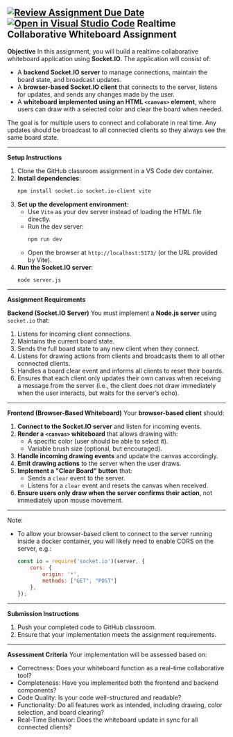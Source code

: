 [![Review Assignment Due Date](https://classroom.github.com/assets/deadline-readme-button-22041afd0340ce965d47ae6ef1cefeee28c7c493a6346c4f15d667ab976d596c.svg)](https://classroom.github.com/a/oCw4V1Ih)
[![Open in Visual Studio Code](https://classroom.github.com/assets/open-in-vscode-2e0aaae1b6195c2367325f4f02e2d04e9abb55f0b24a779b69b11b9e10269abc.svg)](https://classroom.github.com/online_ide?assignment_repo_id=18352575&assignment_repo_type=AssignmentRepo)
Realtime Collaborative Whiteboard Assignment
---

**Objective**
In this assignment, you will build a realtime collaborative whiteboard application using **Socket.IO**. The application will consist of:

- A **backend Socket.IO server** to manage connections, maintain the board state, and broadcast updates.
- A **browser-based Socket.IO client** that connects to the server, listens for updates, and sends any changes made by the user.
- A **whiteboard implemented using an HTML `<canvas>` element**, where users can draw with a selected color and clear the board when needed.

The goal is for multiple users to connect and collaborate in real time. Any updates should be broadcast to all connected clients so they always see the same board state.

---

**Setup Instructions**

1. Clone the GitHub classroom assignment in a VS Code dev container.
2. **Install dependencies**:
   ```sh
   npm install socket.io socket.io-client vite
   ```
3. **Set up the development environment:**
   - Use `Vite` as your dev server instead of loading the HTML file directly.
   - Run the dev server:
     ```sh
     npm run dev
     ```
   - Open the browser at `http://localhost:5173/` (or the URL provided by Vite).
4. **Run the Socket.IO server**:
   ```sh
   node server.js
   ```

---

**Assignment Requirements**

**Backend (Socket.IO Server)**
You must implement a **Node.js server** using `socket.io` that:

1. Listens for incoming client connections.
2. Maintains the current board state.
3. Sends the full board state to any new client when they connect.
4. Listens for drawing actions from clients and broadcasts them to all other connected clients.
5. Handles a board clear event and informs all clients to reset their boards.
6. Ensures that each client only updates their own canvas when receiving a message from the server (i.e., the client does not draw immediately when the user interacts, but waits for the server’s echo).

---

**Frontend (Browser-Based Whiteboard)**
Your **browser-based client** should:

1. **Connect to the Socket.IO server** and listen for incoming events.
2. **Render a `<canvas>` whiteboard** that allows drawing with:
   - A specific color (user should be able to select it).
   - Variable brush size (optional, but encouraged).
3. **Handle incoming drawing events** and update the canvas accordingly.
4. **Emit drawing actions** to the server when the user draws.
5. **Implement a "Clear Board" button** that:
   - Sends a `clear` event to the server.
   - Listens for a `clear` event and resets the canvas when received.
6. **Ensure users only draw when the server confirms their action**, not immediately upon mouse movement.

---

Note:

- To allow your browser-based client to connect to the server running inside a docker container, you will likely need to enable CORS on the server, e.g.:

    ```javascript
    const io = require('socket.io')(server, {
        cors: {
            origin: '*',
            methods: ["GET", "POST"]
        },
    });
    ```

---

**Submission Instructions**

1. Push your completed code to GitHub classroom.
2. Ensure that your implementation meets the assignment requirements.

---

**Assessment Criteria**
Your implementation will be assessed based on:
- Correctness: Does your whiteboard function as a real-time collaborative tool?
- Completeness: Have you implemented both the frontend and backend components?
- Code Quality: Is your code well-structured and readable?
- Functionality: Do all features work as intended, including drawing, color selection, and board clearing?
- Real-Time Behavior: Does the whiteboard update in sync for all connected clients?
